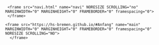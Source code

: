 <html>

<FRAMESET COLS="198,1*" BORDER="1" FRAMEBORDER="1" framespacing="0">

   <FRAMESET ROWS="87,1*,20" BORDER="1" FRAMEBORDER="1" framespacing="0">
     <frame src="leer.html" name="leer" MARGINHEIGHT="0" MARGINWIDTH="0" NORESIZE SCROLLING="NO">
     </frame>

     <frame src="navi.html" name="navi" NORESIZE SCROLLING="no" MARGINWIDTH="0" MARGINHEIGHT="0" FRAMEBORDER="0" framespacing="0">
     </frame>
   </FRAMESET>


  <FRAMESET ROWS="87,1*,20" BORDER="1" FRAMEBORDER="1" FRAMESPACING="0">
    <frame src="leer.html" name="titel" MARGINHEIGHT="0" MARGINWIDTH="0" NORESIZE SCROLLING="NO">
    </frame>

    <frame src="https://hs-bremen.github.io/#Anfang" name="main" MARGINWIDTH="0" MARGINHEIGHT="0" FRAMEBORDER="0" framespacing="0" NORESIZE SCROLLING="NO">     
      </frame>
  </FRAMESET>

</FRAMESET>
</html>
